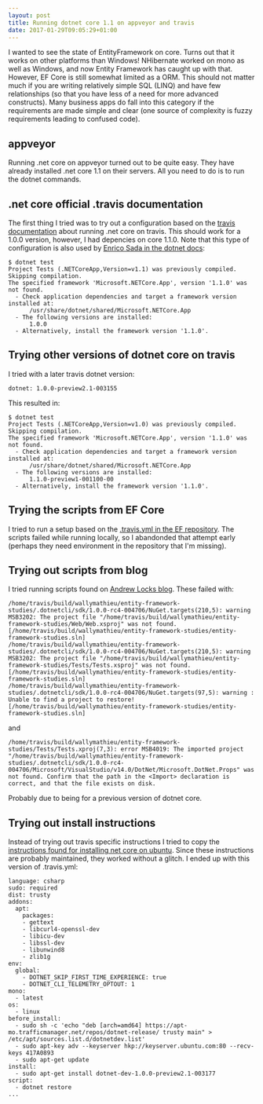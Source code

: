 ```yaml
---
layout: post
title: Running dotnet core 1.1 on appveyor and travis
date: 2017-01-29T09:05:29+01:00
---
```


I wanted to see the state of EntityFramework on core. Turns out that it works on other platforms than Windows! NHibernate worked on mono as well as Windows, and now Entity Framework has caught up with that. However, EF Core is still somewhat limited as a ORM. This should not matter much if you are writing relatively simple SQL (LINQ) and have few relationships (so that you have less of a need for more advanced constructs). Many business apps do fall into this category if the requirements are made simple and clear (one source of complexity is fuzzy requirements leading to confused code).

## appveyor

Running .net core on appveyor turned out to be quite easy. They have already installed .net core 1.1 on their servers. All you need to do is to run the dotnet commands.

## .net core official .travis documentation

The first thing I tried was to try out a configuration based on the [travis documentation](https://docs.travis-ci.com/user/languages/csharp/#Choosing-runtime-and-version-to-test-against) about running .net core on travis. This should work for a 1.0.0 version, however, I had depencies on core 1.1.0. Note that this type of configuration is also used by [Enrico Sada in the dotnet docs](https://github.com/dotnet/docs/blob/master/.travis.yml):

```
$ dotnet test
Project Tests (.NETCoreApp,Version=v1.1) was previously compiled. Skipping compilation.
The specified framework 'Microsoft.NETCore.App', version '1.1.0' was not found.
  - Check application dependencies and target a framework version installed at:
      /usr/share/dotnet/shared/Microsoft.NETCore.App
  - The following versions are installed:
      1.0.0
  - Alternatively, install the framework version '1.1.0'.
```

## Trying other versions of dotnet core on travis

I tried with a later travis dotnet version:

```
dotnet: 1.0.0-preview2.1-003155
```

This resulted in:

```
$ dotnet test
Project Tests (.NETCoreApp,Version=v1.0) was previously compiled. Skipping compilation.
The specified framework 'Microsoft.NETCore.App', version '1.1.0' was not found.
  - Check application dependencies and target a framework version installed at:
      /usr/share/dotnet/shared/Microsoft.NETCore.App
  - The following versions are installed:
      1.1.0-preview1-001100-00
  - Alternatively, install the framework version '1.1.0'.
```

## Trying the scripts from EF Core

I tried to run a setup based on the [.travis.yml in the EF repository](https://github.com/aspnet/EntityFramework/blob/dev/.travis.yml). The scripts failed while running locally, so I abandonded that attempt early (perhaps they need environment in the repository that I'm missing).

## Trying out scripts from blog

I tried running scripts found on [Andrew Locks blog](http://andrewlock.net/adding-travis-ci-to-a-net-core-app/). These failed with:

```
/home/travis/build/wallymathieu/entity-framework-studies/.dotnetcli/sdk/1.0.0-rc4-004706/NuGet.targets(210,5): warning MSB3202: The project file "/home/travis/build/wallymathieu/entity-framework-studies/Web/Web.xsproj" was not found. [/home/travis/build/wallymathieu/entity-framework-studies/entity-framework-studies.sln]
/home/travis/build/wallymathieu/entity-framework-studies/.dotnetcli/sdk/1.0.0-rc4-004706/NuGet.targets(210,5): warning MSB3202: The project file "/home/travis/build/wallymathieu/entity-framework-studies/Tests/Tests.xsproj" was not found. [/home/travis/build/wallymathieu/entity-framework-studies/entity-framework-studies.sln]
/home/travis/build/wallymathieu/entity-framework-studies/.dotnetcli/sdk/1.0.0-rc4-004706/NuGet.targets(97,5): warning : Unable to find a project to restore! [/home/travis/build/wallymathieu/entity-framework-studies/entity-framework-studies.sln]
```

and

```
/home/travis/build/wallymathieu/entity-framework-studies/Tests/Tests.xproj(7,3): error MSB4019: The imported project "/home/travis/build/wallymathieu/entity-framework-studies/.dotnetcli/sdk/1.0.0-rc4-004706/Microsoft/VisualStudio/v14.0/DotNet/Microsoft.DotNet.Props" was not found. Confirm that the path in the <Import> declaration is correct, and that the file exists on disk.
```

Probably due to being for a previous version of dotnet core.

## Trying out install instructions

Instead of trying out travis specific instructions I tried to copy the [instructions found for installing net core on ubuntu](https://www.microsoft.com/net/core#linuxubuntu). Since these instructions are probably maintained, they worked without a glitch. I ended up with this version of .travis.yml:

```
language: csharp
sudo: required
dist: trusty
addons:
  apt:
    packages:
    - gettext
    - libcurl4-openssl-dev
    - libicu-dev
    - libssl-dev
    - libunwind8
    - zlib1g
env:
  global:
    - DOTNET_SKIP_FIRST_TIME_EXPERIENCE: true
    - DOTNET_CLI_TELEMETRY_OPTOUT: 1
mono:
  - latest
os:
  - linux
before_install:
  - sudo sh -c 'echo "deb [arch=amd64] https://apt-mo.trafficmanager.net/repos/dotnet-release/ trusty main" > /etc/apt/sources.list.d/dotnetdev.list'
  - sudo apt-key adv --keyserver hkp://keyserver.ubuntu.com:80 --recv-keys 417A0893
  - sudo apt-get update
install:
  - sudo apt-get install dotnet-dev-1.0.0-preview2.1-003177
script:
  - dotnet restore
...
```

